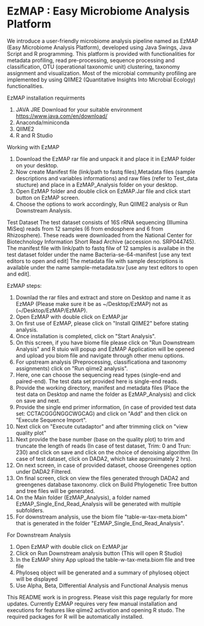 # EzMAP : Easy Microbiome Analysis Platform
We introduce a user-friendly microbiome analysis pipeline named as EzMAP (Easy Microbiome Analysis Platform), developed using Java Swings, Java Script and R programming. 
This platform is provided with functionalities for metadata profiling, read pre-processing, sequence processing and classification, OTU (operational taxonomic unit) clustering, 
taxonomy assignment and visualization. Most of the microbial community profiling are implemented by using QIIME2 (Quantitative Insights Into Microbial Ecology) functionalities. 

EzMAP installation requirments
1. JAVA JRE Download for your suitable environment https://www.java.com/en/download/
2. Anaconda/miniconda
3. QIIME2
4. R and R Studio

Working with EzMAP
1. Download the EzMAP rar file and unpack it and place it in EzMAP folder on your desktop.
2. Now create Manifest file (link/path to fastq files),Metadata files (sample descriptions and variables informations) and raw files (refer to Test_data stucture) and place in a EzMAP_Analysis folder on your desktop.
3. Open EzMAP folder and double click on EzMAP.Jar file and click start button on EzMAP screen.
5. Choose the options to work accordingly, Run QIIME2 analysis or Run Downstream Analysis.

Test Dataset
The test dataset consists of 16S rRNA sequencing (Illumina MiSeq) reads from 12 samples (6 from endosphere and 6 from Rhizosphere). These reads were downloaded from the National Center for Biotechnology Information Short Read Archive (accession no. SRP044745). 
The manifest file with link/path to fastq filw of 12 samples is availabe in the test dataset folder under the name Bacteria-se-64-manifest [use any text editors to open and edit]
The metadata file with sample descriptions is available under the name sample-metadata.tsv [use any text editors to open and edit].

EzMAP steps:
1. Downlad the rar files and extract and store on Desktop and name it as EzMAP (Please make sure it be as ~/Desktop/EzMAP) not as (~/Desktop/EzMAP/EzMAP).
2. Open EzMAP with double click on EzMAP.jar
3. On first use of EzMAP, please click on "Install QIIME2" before stating analysis.
4. Once installation is completed, click on "Start Analysis".
5. On this screen, if you have biome file please click on "Run Downstream Analysis" and R stuio will popup and EzMAP Application will be opened and upload you biom file and navigate through other menu options.
6. For upstream analysis (Preprocessing, classificationa and taxonomy assignments) click on "Run qiime2 analysis".
7. Here, one can choose the sequencing read types (single-end and paired-end). The test data set provided here is single-end reads.
8. Provide the working directory, manifest and metadata files (Place the test data on Desktop and name the folder as EzMAP_Analysis) and click on save and next.
9. Provide the single end primer information, (in case of  provided test data set: CCTACGGGNGGCWGCAG) and click on "Add" and then click on "Execute Sequence Import".
10. Next click on "Execute cutadaptor" and after trimming click on "view quality plot"
11. Next provide the base number (base on the quality plot) to trim and truncate the length of reads (In case of test dataset, Trim: 0 and Trun: 230) and click on save and click on the choice of denoising algorithm (In case of test dataset, click on DADA2, which take approximately 2 hrs).
12. On next screen, in case of provided dataset, choose Greengenes option under DADA2 Filtered.
13. On final screen, click on view the files generated through DADA2 and greengenes database taxonomy. click on Build Phylogenetic Tree button and tree files will be generated.
14. On the Main folder (EzMAP_Analysis), a folder named EzMAP_Single_End_Read_Analysis will be generated with multiple subfolders.
15. For downstream analysis, use the biom file "table-w-tax-meta.biom" that is generated in the folder "EzMAP_Single_End_Read_Analysis".


For Downstream Analysis
1. Open EzMAP with double click on EzMAP.jar
2. Click on Run Downstream analysis button (This will open R Studio)
3. In the EzMAP shiny App upload the table-w-tax-meta.biom file and tree file
6. Phyloseq object will be generated and a summary of phyloseq object will be displayed
7. Use Alpha, Beta, Differential Analysis and Functional Analysis menus 


This README work is in progress. Please visit this page regularly for more updates. Currently EzMAP requires very few manual installation and executions for features like qiime2 activation and opening R studo. The required packages for R will be automatically installed.
